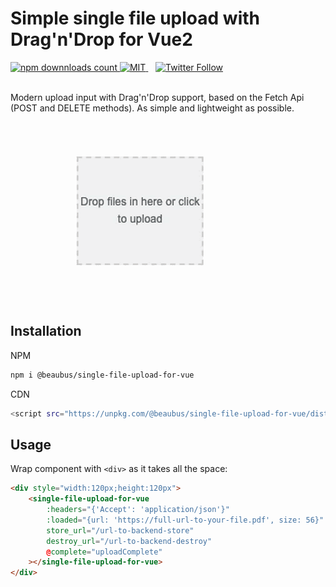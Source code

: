 # Simple single file upload with Drag'n'Drop for Vue2

<a href="https://www.npmjs.com/package/@beaubus/single-file-upload-for-vue">
    <img src="https://img.shields.io/npm/dt/@beaubus/single-file-upload-for-vue?logo=npm" alt="npm downnloads count">
</a>

<a href="https://github.com/beaubus/single-file-upload-for-vue/blob/master/LICENSE">
    <img alt="MIT" src="https://img.shields.io/github/license/beaubus/single-file-upload-for-vue">
</a>
&nbsp;&nbsp;
<a href="https://twitter.com/intent/follow?screen_name=daily_web_dev">
    <img alt="Twitter Follow" src="https://img.shields.io/twitter/follow/daily_web_dev?style=social">
</a>

<br>
<br>

Modern upload input with Drag'n'Drop support, based on the Fetch Api (POST and DELETE methods). As simple and lightweight as possible.

![](demo.gif)

## Installation

NPM
```bash
npm i @beaubus/single-file-upload-for-vue
```

CDN
```bash
<script src="https://unpkg.com/@beaubus/single-file-upload-for-vue/dist/single-file-upload-for-vue.min.js"></script>
```

## Usage
Wrap component with `<div>` as it takes all the space:
```html
<div style="width:120px;height:120px">
    <single-file-upload-for-vue 
        :headers="{'Accept': 'application/json'}"
        :loaded="{url: 'https://full-url-to-your-file.pdf', size: 56}"
        store_url="/url-to-backend-store"
        destroy_url="/url-to-backend-destroy"
        @complete="uploadComplete"
    ></single-file-upload-for-vue>
</div>
```